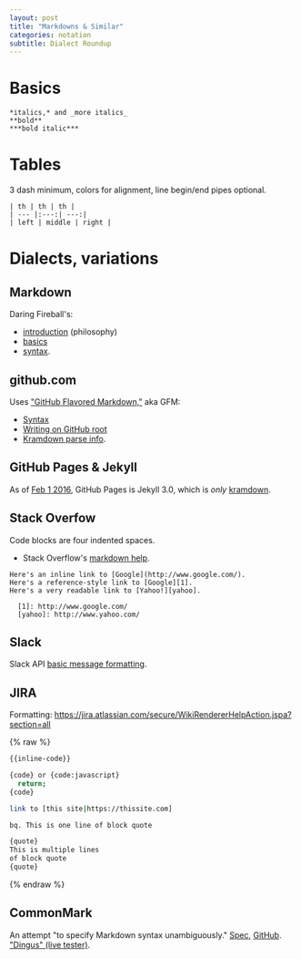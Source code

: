 ```yaml
---
layout: post
title: "Markdowns & Similar"
categories: notation
subtitle: Dialect Roundup
---
```


# Basics

```
*italics,* and _more italics_
**bold**
***bold italic***
```


# Tables

3 dash minimum, colors for alignment, line begin/end pipes optional.

```
| th | th | th |
| --- |:---:| ---:|
| left | middle | right |
```


# Dialects, variations

## Markdown

Daring Fireball's:

- [introduction] (philosophy)
- [basics]
- [syntax].

[introduction]: http://daringfireball.net/projects/markdown/ "Daring Fireball markdown introduction"
[basics]: http://daringfireball.net/projects/markdown/ "Daring Fireball markdown basics"
[syntax]: http://daringfireball.net/projects/markdown/basics "Daring Fireball markdown syntax"



## github.com

Uses ["GitHub Flavored Markdown,"] aka GFM:

- [Syntax]
- [Writing on GitHub root]
- [Kramdown parse info].

["GitHub flavored markdown,"]: https://help.github.com/articles/getting-started-with-writing-and-formatting-on-github/
[Syntax]: https://help.github.com/articles/basic-writing-and-formatting-syntax/
[Writing on GitHub root]: https://help.github.com/categories/writing-on-github/
[Kramdown parse info]: http://kramdown.gettalong.org/parser/gfm.html


## GitHub Pages & Jekyll

As of [Feb 1 2016], GitHub Pages is Jekyll 3.0, which is *only* [kramdown].

[kramdown]: http://kramdown.gettalong.org/
[Feb 1 2016]: https://github.com/blog/2100-github-pages-now-faster-and-simpler-with-jekyll-3-0







## Stack Overfow

Code blocks are four indented spaces.

- Stack Overflow's [markdown help].

[Markdown help]: http://stackoverflow.com/editing-help

```
Here's an inline link to [Google](http://www.google.com/).
Here's a reference-style link to [Google][1].
Here's a very readable link to [Yahoo!][yahoo].

  [1]: http://www.google.com/
  [yahoo]: http://www.yahoo.com/
```



## Slack

Slack API [basic message formatting].

[basic message formatting]: https://api.slack.com/docs/message-formatting


## JIRA

Formatting: https://jira.atlassian.com/secure/WikiRendererHelpAction.jspa?section=all

{% raw %}
```bash
{{inline-code}}

{code} or {code:javascript}
  return;
{code}

link to [this site|https://thissite.com]

bq. This is one line of block quote

{quote}
This is multiple lines
of block quote
{quote}
```
{% endraw %}



## CommonMark

An attempt "to specify Markdown syntax unambiguously." [Spec], [GitHub]. ["Dingus" (live tester)].

[GitHub]: https://github.com/jgm/CommonMark
[Spec]: http://spec.commonmark.org/0.26/
["Dingus" (live tester)]: http://spec.commonmark.org/dingus/
